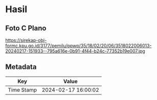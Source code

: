 # Hasil

## Foto C Plano

https://sirekap-obj-formc.kpu.go.id/3177/pemilu/ppwp/35/18/02/20/06/3518022006013-20240217-151933--795a616e-0b91-4f44-b24c-77352b19e007.jpg


## Metadata

| Key        | Value               |
| ---------- | ------------------- |
| Time Stamp | 2024-02-17 16:00:02 |



